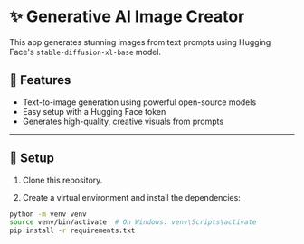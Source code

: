 # ✨ Generative AI Image Creator

This app generates stunning images from text prompts using Hugging Face's `stable-diffusion-xl-base` model.

## 🚀 Features

- Text-to-image generation using powerful open-source models
- Easy setup with a Hugging Face token
- Generates high-quality, creative visuals from prompts

---

## 🔧 Setup

1. Clone this repository.

2. Create a virtual environment and install the dependencies:

```bash
python -m venv venv
source venv/bin/activate  # On Windows: venv\Scripts\activate
pip install -r requirements.txt
